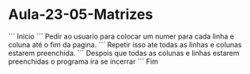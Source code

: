 # Aula-23-05-Matrizes
´´´
Inicio
´´´
Pedir ao usuario para colocar um numer para cada linha e coluna até o fim da pagina.
´´´
Repetir isso ate todas as linhas e colunas estarem preenchida.
´´´
Despois que todas as colunas e linhas estarem preenchidas o programa ira se incerrar 
´´´
Fim
